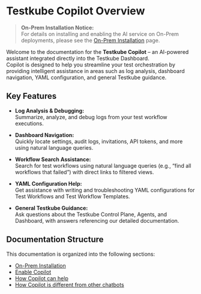 # Testkube Copilot Overview

> **On-Prem Installation Notice:**  
> For details on installing and enabling the AI service on On-Prem deployments, please see the [On-Prem Installation](./copilot-on-prem-install.md) page.

Welcome to the documentation for the **Testkube Copilot** – an AI-powered assistant integrated directly into the Testkube Dashboard.  
Copilot is designed to help you streamline your test orchestration by providing intelligent assistance in areas such as log analysis, dashboard navigation, YAML configuration, and general Testkube guidance.

## Key Features

- **Log Analysis & Debugging:**  
  Summarize, analyze, and debug logs from your test workflow executions.

- **Dashboard Navigation:**  
  Quickly locate settings, audit logs, invitations, API tokens, and more using natural language queries.

- **Workflow Search Assistance:**  
  Search for test workflows using natural language queries (e.g., “find all workflows that failed”) with direct links to filtered views.

- **YAML Configuration Help:**  
  Get assistance with writing and troubleshooting YAML configurations for Test Workflows and Test Workflow Templates.

- **General Testkube Guidance:**  
  Ask questions about the Testkube Control Plane, Agents, and Dashboard, with answers referencing our detailed documentation.

## Documentation Structure

This documentation is organized into the following sections:

- [On-Prem Installation](./copilot-on-prem-install.md)
- [Enable Copilot](./copilot-enable.md)
- [How Copilot can help](./copilot-can-help.md)
- [How Copilot is different from other chatbots](./copilot-is-different.md)
